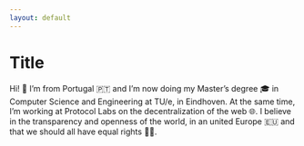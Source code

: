 ```yaml
---
layout: default
---
```


# Title

Hi! 👋 I’m from Portugal 🇵🇹 and I’m now doing my Master’s degree 🎓 in Computer Science and Engineering at TU/e, in Eindhoven. At the same time, I’m working at Protocol Labs on the decentralization of the web 🌐. I believe in the transparency and openness of the world, in an united Europe 🇪🇺 and that we should all have equal rights 🏳️‍🌈.
